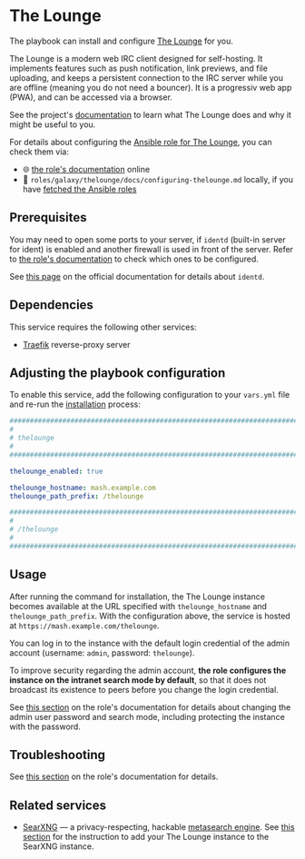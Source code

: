 <!--
SPDX-FileCopyrightText: 2020 - 2024 MDAD project contributors
SPDX-FileCopyrightText: 2020 - 2024 Slavi Pantaleev
SPDX-FileCopyrightText: 2020 Aaron Raimist
SPDX-FileCopyrightText: 2020 Chris van Dijk
SPDX-FileCopyrightText: 2020 Dominik Zajac
SPDX-FileCopyrightText: 2020 Mickaël Cornière
SPDX-FileCopyrightText: 2022 François Darveau
SPDX-FileCopyrightText: 2022 Julian Foad
SPDX-FileCopyrightText: 2022 Warren Bailey
SPDX-FileCopyrightText: 2023 Antonis Christofides
SPDX-FileCopyrightText: 2023 Felix Stupp
SPDX-FileCopyrightText: 2023 Julian-Samuel Gebühr
SPDX-FileCopyrightText: 2023 Pierre 'McFly' Marty
SPDX-FileCopyrightText: 2024 - 2025 Suguru Hirahara

SPDX-License-Identifier: AGPL-3.0-or-later
-->

# The Lounge

The playbook can install and configure [The Lounge](https://thelounge.chat) for you.

The Lounge is a modern web IRC client designed for self-hosting. It implements features such as push notification, link previews, and file uploading, and keeps a persistent connection to the IRC server while you are offline (meaning you do not need a bouncer). It is a progressiv web app (PWA), and can be accessed via a browser.

See the project's [documentation](https://thelounge.chat/docs) to learn what The Lounge does and why it might be useful to you.

For details about configuring the [Ansible role for The Lounge](https://codeberg.org/acioustick/ansible-role-thelounge), you can check them via:
- 🌐 [the role's documentation](https://codeberg.org/acioustick/ansible-role-thelounge/src/branch/master/docs/configuring-thelounge.md) online
- 📁 `roles/galaxy/thelounge/docs/configuring-thelounge.md` locally, if you have [fetched the Ansible roles](../installing.md)

## Prerequisites

You may need to open some ports to your server, if `identd` (built-in server for ident) is enabled and another firewall is used in front of the server. Refer to [the role's documentation](https://codeberg.org/acioustick/ansible-role-thelounge/src/branch/master/docs/configuring-thelounge.md#prerequisites) to check which ones to be configured.

See [this page](https://thelounge.chat/docs/guides/identd-and-oidentd) on the official documentation for details about `identd`.

## Dependencies

This service requires the following other services:

- [Traefik](traefik.md) reverse-proxy server

## Adjusting the playbook configuration

To enable this service, add the following configuration to your `vars.yml` file and re-run the [installation](../installing.md) process:

```yaml
########################################################################
#                                                                      #
# thelounge                                                            #
#                                                                      #
########################################################################

thelounge_enabled: true

thelounge_hostname: mash.example.com
thelounge_path_prefix: /thelounge

########################################################################
#                                                                      #
# /thelounge                                                           #
#                                                                      #
########################################################################
```

## Usage

After running the command for installation, the The Lounge instance becomes available at the URL specified with `thelounge_hostname` and `thelounge_path_prefix`. With the configuration above, the service is hosted at `https://mash.example.com/thelounge`.

You can log in to the instance with the default login credential of the admin account (username: `admin`, password: `thelounge`).

To improve security regarding the admin account, **the role configures the instance on the intranet search mode by default**, so that it does not broadcast its existence to peers before you change the login credential.

See [this section](https://codeberg.org/acioustick/ansible-role-thelounge/src/branch/master/docs/configuring-thelounge.md#usage) on the role's documentation for details about changing the admin user password and search mode, including protecting the instance with the password.

## Troubleshooting

See [this section](https://codeberg.org/acioustick/ansible-role-thelounge/src/branch/master/docs/configuring-thelounge.md#troubleshooting) on the role's documentation for details.

## Related services

- [SearXNG](searxng.md) — a privacy-respecting, hackable [metasearch engine](https://en.wikipedia.org/wiki/Metasearch_engine). See [this section](searxng.md#add-your-thelounge-instance-optional) for the instruction to add your The Lounge instance to the SearXNG instance.
